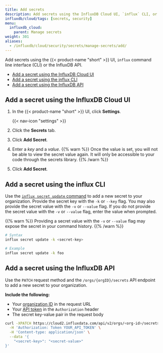 ```yaml
---
title: Add secrets
description: Add secrets using the InfluxDB Cloud UI, `influx` CLI, or the InfluxDB API.
influxdb/cloud/tags: [secrets, security]
menu:
  influxdb_cloud:
    parent: Manage secrets
weight: 301
aliases:
  - /influxdb/cloud/security/secrets/manage-secrets/add/
---
```


Add secrets using the {{< product-name "short" >}} UI, `influx` command line interface (CLI) or the InfluxDB API.

- [Add a secret using the InfluxDB Cloud UI](#add-a-secret-using-the-influxdb-cloud-ui)
- [Add a secret using the influx CLI](#add-a-secret-using-the-influx-cli)
- [Add a secret using the InfluxDB API](#add-a-secret-using-the-influxdb-api)

## Add a secret using the InfluxDB Cloud UI

1. In the {{< product-name "short" >}} UI, click **Settings**.

    {{< nav-icon "settings" >}}
2. Click the **Secrets** tab.
3. Click **Add Secret**.
4. Enter a *key* and a *value*.
   {{% warn %}}
Once the value is set, you will not be able to view the secret value again.
It will only be accessible to your code through the secrets library.
   {{% /warn %}}
5. Click **Add Secret**.

## Add a secret using the influx CLI
Use the [`influx secret update` command](/influxdb/cloud/reference/cli/influx/secret/update/)
to add a new secret to your organization.
Provide the secret key with the `-k` or `--key` flag.
You may also provide the secret value with the `-v` or `--value` flag.
If you do not provide the secret value with the `-v` or `--value` flag,
enter the value when prompted.

{{% warn %}}
Providing a secret value with the `-v` or `--value` flag may expose the secret
in your command history.
{{% /warn %}}

```sh
# Syntax
influx secret update -k <secret-key>

# Example
influx secret update -k foo
```

## Add a secret using the InfluxDB API
Use the `PATCH` request method and the `/orgs/{orgID}/secrets` API endpoint to
add a new secret to your organization.

**Include the following:**

- Your [organization ID](/influxdb/cloud/organizations/view-orgs/#view-your-organization-id) in the request URL
- Your [API token](/influxdb/cloud/security/tokens/view-tokens/) in the `Authorization` header
- The secret key-value pair in the request body

<!-- -->
```sh
curl -XPATCH https://cloud2.influxdata.com/api/v2/orgs/<org-id>/secrets \
  -H 'Authorization: Token YOUR_API_TOKEN' \
  -H 'Content-type: application/json' \
  --data '{
	"<secret-key>": "<secret-value>"
}'
```
